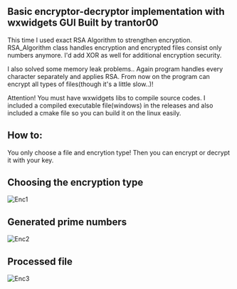 ## Basic encryptor-decryptor implementation with wxwidgets GUI Built by trantor00

This time I used exact RSA Algorithm to strengthen encryption. RSA_Algorithm class handles encryption and encrypted files consist only numbers anymore.
I'd add XOR as well for additional encryption security.

I also solved some memory leak problems..
Again program handles every character separately and applies RSA. 
From now on the program can encrypt all types of files(though it's a little slow..)! 


Attention! You must have wxwidgets libs to compile source codes. I included a compiled executable file(windows) in the releases and also included a cmake file so you can build it on the linux easily.

## How to: 
You only choose a file and encrytion type! Then you can encrypt or decrypt it with your key.

## Choosing the encryption type
![Enc1](https://i.imgur.com/4O6wplR.png)

## Generated prime numbers
![Enc2](https://i.imgur.com/Jzy5zT7.png)

## Processed file
![Enc3](https://i.imgur.com/cBjoSww.png)

